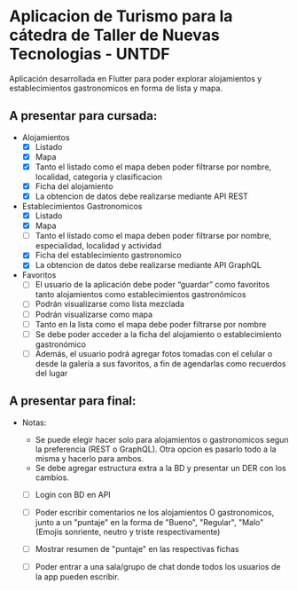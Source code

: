 # Aplicacion de Turismo para la cátedra de Taller de Nuevas Tecnologias - UNTDF

Aplicación desarrollada en Flutter para poder explorar alojamientos y establecimientos gastronomicos en forma de lista y mapa.

## A presentar para cursada: 

* Alojamientos
	- [x] Listado
	- [x] Mapa
	- [X] Tanto el listado como el mapa deben poder filtrarse por nombre, localidad, categoria y clasificacion
	- [x] Ficha del alojamiento
	- [x] La obtencion de datos debe realizarse mediante API REST
* Establecimientos Gastronomicos
	- [x] Listado
	- [x] Mapa
	- [ ] Tanto el listado como el mapa deben poder filtrarse por nombre, especialidad, localidad y actividad
	- [x] Ficha del establecimiento gastronomico
	- [x] La obtencion de datos debe realizarse mediante API GraphQL
* Favoritos
	- [ ] El usuario de la aplicación debe poder “guardar” como favoritos tanto alojamientos como establecimientos gastronómicos
	- [ ] Podrán visualizarse como lista mezclada
	- [ ] Podrán visualizarse como mapa
	- [ ] Tanto en la lista como el mapa debe poder filtrarse por nombre
	- [ ] Se debe poder acceder a la ficha del alojamiento o establecimiento gastronómico
	- [ ] Además, el usuario podrá agregar fotos tomadas con el celular o desde la galería a sus favoritos, a fin de agendarlas como recuerdos del lugar

## A presentar para final:
* Notas: 
	* Se puede elegir hacer solo para alojamientos o gastronomicos segun la preferencia (REST o GraphQL). Otra opcion es pasarlo todo a la misma y hacerlo para ambos.
	* Se debe agregar estructura extra a la BD y presentar un DER con los cambios.

	- [ ] Login con BD en API
	- [ ] Poder escribir comentarios ne los alojamientos O gastronomicos, junto a un "puntaje" en la forma de "Bueno", "Regular", "Malo" (Emojis sonriente, neutro y triste respectivamente)
	- [ ] Mostrar resumen de "puntaje" en las respectivas fichas
	- [ ] Poder entrar a una sala/grupo de chat donde todos los usuarios de la app pueden escribir.
	
